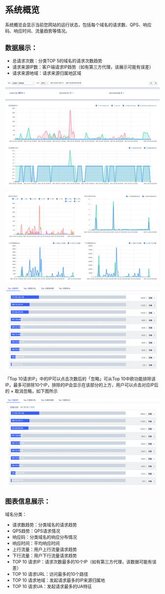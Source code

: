 # 系统概览
系统概览会显示当前您网站的运行状态，包括每个域名的请求数、QPS、响应码、响应时间、流量趋势等情况。

## 数据展示：
- 总请求次数：分类TOP 5的域名的请求次数趋势
- 请求来源IP数：客户端请求IP趋势（如有第三方代理，该展示可能有误差）
- 请求来源地域：请求来源归属地区域

![](/images/16195095760667.jpg)

![](/images/16195096056905.jpg)

![website-overview-img-3](/images/website-overview-img-3.png)

「Top 10请求IP」中的IP可以点击次数后的「忽略」可从Top 10中欧功能排除该IP，最多可排除10个IP，排除的IP会显示在该部分的上方，用户可以点击对应IP后的 × 取消忽略，如下图所示

![website-overview-img-4](/images/website-overview-img-4.png)

## 图表信息展示：

域名分类：
  - 请求数趋势：分类域名的请求趋势
  - QPS趋势：QPS请求情况
  - 响应码：分类域名的响应分布情况
  - 响应时间：平均响应时间
  - 上行流量：用户上行流量请求趋势
  - 下行流量：用户下行流量请求趋势
  - TOP 10 请求IP：请求次数最多的10个IP（如有第三方代理，该数据可能有误差）
  - TOP 10 请求URL：访问最多的10个路径
  - TOP 10 请求地域：发起请求最多的IP来源归属地
  - TOP 10 请求UA：发起请求最多的UA特征
